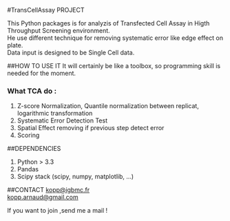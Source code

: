 #TransCellAssay PROJECT

This Python packages is for analyzis of Transfected Cell Assay in Higth Throughput Screening environment.  
He use different technique for removing systematic error like edge effect on plate.  
Data input is designed to be Single Cell data.


##HOW TO USE IT
It will certainly be like a toolbox, so programming skill is needed for the moment.

### What TCA do :
1. Z-score Normalization, Quantile normalization between replicat, logarithmic transformation
2. Systematic Error Detection Test
3. Spatial Effect removing if previous step detect error
4. Scoring

##DEPENDENCIES
1. Python > 3.3 
2. Pandas
3. Scipy stack (scipy, numpy, matplotlib, ...)

##CONTACT
kopp@igbmc.fr  
kopp.arnaud@gmail.com

If you want to join ,send me a mail !
